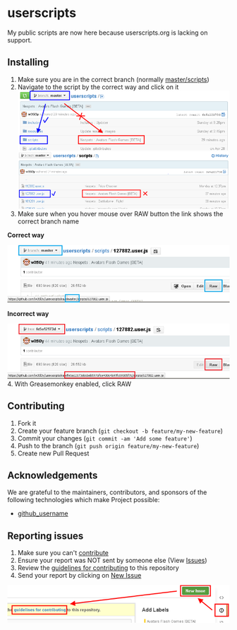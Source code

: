 userscripts
==========

My public scripts are now here because userscripts.org is lacking on support.

## Installing
1. Make sure you are in the correct branch (normally [master/scripts](scripts))
2. Navigate to the script by the correct way and click on it
![Opening the correct folder](resources/image/readme_installing-0.png)
![Opening the correct file](resources/image/readme_installing-1.png)
3. Make sure when you hover mouse over RAW button the link shows the correct branch name

**Correct way**

![Correct way](resources/image/readme_installing-2.png)

**Incorrect way**

![Incorrect way](resources/image/readme_installing-2b.png)
4. With Greasemonkey enabled, click RAW

## Contributing

1. Fork it
2. Create your feature branch (`git checkout -b feature/my-new-feature`)
3. Commit your changes (`git commit -am 'Add some feature'`)
4. Push to the branch (`git push origin feature/my-new-feature`)
5. Create new Pull Request

## Acknowledgements

We are grateful to the maintainers, contributors, and sponsors of the following technologies which make Project possible:

* [github_username](https://github.com/github_username)

## Reporting issues
1. Make sure you can't [contribute](#contributing)
2. Ensure your report was NOT sent by someone else (View [Issues](../../issues))
3. Review the [guidelines for contributing](CONTRIBUTING.md) to this repository
4. Send your report by clicking on [New Issue](../../issues/new)

![How to report issues](resources/image/readme_reporting_issues.png)
